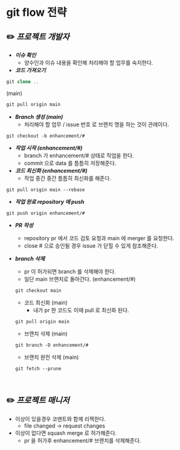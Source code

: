 # git flow 전략

## ✏️ ***프로젝트 개발자***

- ***이슈 확인***
    - 양수인과 이슈 내용을 확인해 처리해야 할 업무를 숙지한다.
- ***코드 가져오기***

```sql
git clone ..
```

(main)

```sql
git pull origin main
```

- ***Branch 생성 (main)***
    - 처리해야 할 업무 / issue 번호 로 브랜치 명을 하는 것이 관례이다.

```
git checkout -b enhancement/#
```

- ***작업 시작 (enhancement/#)***
    - branch 가 enhancement/# 상태로 작업을 한다.
    - commit 으로 data 를 틈틈히 저장해준다.
- ***코드 최신화 (enhancement/#)***
    - 작업 중간 중간 틈틈히 최신화를 해준다.

```
git pull origin main --rebase
```

- ***작업 완료 repository 에 push***

```
git push origin enhancement/#
```

- ***PR 작성***
    - repository pr 에서 코드 검토 요청과 main 에 merger 를 요청한다.
    - close # 으로 승인될 경우 issue 가 닫힐 수 있게 참조해준다.
- ***branch 삭제***
    - pr 이 허가되면 branch 를 삭제해야 한다.
    - 일단 main 브랜치로 돌아간다. (enhancement/#)
    
    ```
    git checkout main
    ```
    
    - 코드 최신화 (main)
        - 내가 pr 한 코드도 이때 pull 로 최신화 된다.
    
    ```
    git pull origin main
    ```
    
    - 브랜치 삭제 (main)
    
    ```
    git branch -D enhancement/#
    ```
    
    - 브랜치 완전 삭제 (main)
    
    ```
    git fetch --prune
    ```
    

<br>

## ✏️ ***프로젝트 매니저***

- 이상이 있을경우 코맨트와 함께 리젝한다.
    - file changed → request changes
- 이상이 없다면 squash merge 로 허가해준다.
    - pr 을 허가후 enhancement/# 브랜치를 삭제해준다.